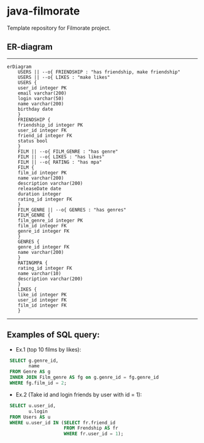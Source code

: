 # java-filmorate

Template repository for Filmorate project.

## ER-diagram
---

```mermaid
erDiagram
    USERS || --o{ FRIENDSHIP : "has friendship, make friendship"
    USERS || --o{ LIKES : "make likes"
    USERS {
    user_id integer PK
    email varchar(200)
    login varchar(50)
    name varchar(200)
    birthday date
    }
    FRIENDSHIP {
    friendship_id integer PK    
    user_id integer FK
    friend_id integer FK
    status bool
    }
    FILM || --o{ FILM_GENRE : "has genre"
    FILM || --o{ LIKES : "has likes"
    FILM || --o{ RATING : "has mpa"
    FILM {
    film_id integer PK
    name varchar(200)
    description varchar(200)
    releaseDate date
    duration integer
    rating_id integer FK
    }
    FILM_GENRE || --o{ GENRES : "has genres"
    FILM_GENRE {
    film_genre_id integer PK
    film_id integer FK
    genre_id integer FK
    }
    GENRES {
    genre_id integer FK
    name varchar(200)
    }
    RATINGMPA {
    rating_id integer FK
    name varchar(10)
    description varchar(200)
    }
    LIKES {
    like_id integer PK
    user_id integer FK
    film_id integer FK
    }
```

---

## Examples of SQL query:<br>

- Ex.1 (top 10 films by likes):<br>

```sql
 SELECT g.genre_id, 
        name 
 FROM Genre AS g
 INNER JOIN Film_genre AS fg on g.genre_id = fg.genre_id
 WHERE fg.film_id = 2;
```

- Ex.2 (Take id and login friends by user with id = 1):<br>

```sql
 SELECT u.user_id,
        u.login
 FROM Users AS u
 WHERE u.user_id IN (SELECT fr.friend_id
                     FROM Frendship AS fr
                     WHERE fr.user_id = 1);
```
       

